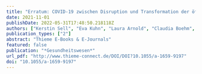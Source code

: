 ```yaml
---
title: "Erratum: COVID-19 zwischen Disruption und Transformation der öffentlichen Gesundheit: Erste Lehren aus Perspektive des Nachwuchses"
date: 2021-11-01
publishDate: 2022-05-31T17:48:50.218118Z
authors: ["Kerstin Sell", "Eva Kuhn", "Laura Arnold", "Claudia Boehm", "Sophie Gepp", "Matthias Havemann", "Lukas Herrmann", "Franziska Hommes", "Laura Jung", "Philipp Mathé", "Katharina Mörschel", "Jan Stratil", "Florian Fischer"]
publication_types: ["2"]
abstract: "Thieme E-Books & E-Journals"
featured: false
publication: "*Gesundheitswesen*"
url_pdf: "http://www.thieme-connect.de/DOI/DOI?10.1055/a-1659-9197"
doi: "10.1055/a-1659-9197"
---
```


